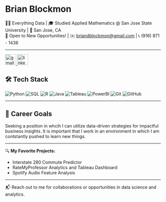 # Brian Blockmon

👨‍💻 Everything Data | 🎓 Studied Applied Mathematics @ San Jose State University | 📍 San Jose, CA  
🚀 Open to New Opportunities! | ✉️ briandblockmon@gmail.com | 📞 (916) 871 - 1436  

---

<div align="left">
  <a href="mailto:briandblockmon@gmail.com">
    <img src="https://img.shields.io/static/v1?message=Email%20Me&logo=gmail&label=&color=D14836&logoColor=white&labelColor=&style=for-the-badge" height="35" alt="gmail logo"  />
  </a>
  <a href="https://www.linkedin.com/in/brian-blockmon/">
    <img src="https://img.shields.io/static/v1?message=Connect%20on%20LinkedIn&logo=linkedin&label=&color=0077B5&logoColor=white&labelColor=&style=for-the-badge" height="35" alt="linkedin logo"  />
  </a>
</div>

## 🛠️ Tech Stack

![Python](https://img.shields.io/badge/python-%2314354C.svg?style=for-the-badge&logo=python&logoColor=white)
![SQL](https://img.shields.io/badge/SQL-%2300f.svg?style=for-the-badge&logo=mysql&logoColor=white)
![R](https://img.shields.io/badge/R-%23276DC3.svg?style=for-the-badge&logo=r&logoColor=white)
![Java](https://img.shields.io/badge/Java-%23ED8B00.svg?style=for-the-badge&logo=java&logoColor=white)
![Tableau](https://img.shields.io/badge/Tableau-%23E97627.svg?style=for-the-badge&logo=Tableau&logoColor=white)
![PowerBI](https://img.shields.io/badge/Power_BI-%23F2C811.svg?style=for-the-badge&logo=powerbi&logoColor=black)
![Git](https://img.shields.io/badge/Git-%23F05033.svg?style=for-the-badge&logo=git&logoColor=white)
![GitHub](https://img.shields.io/badge/GitHub-%23121011.svg?style=for-the-badge&logo=github&logoColor=white)

---

## 🎯 Career Goals

Seeking a position in whcih I can utilize data-driven strategies for impactful business insights. It is important that I work in an environment in which I am contstantly pushed to learn new things.

---

🔍 **My Favorite Projects:**
- Interstate 280 Commute Predictor
- RateMyProfessor Analytics and Tableau Dashboard
- Spotify Audio Feature Analysis

---

📬 Reach out to me for collaborations or opportunities in data science and analytics.
